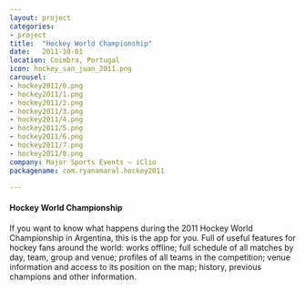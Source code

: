 ```yaml
---
layout: project
categories:
- project
title:  "Hockey World Championship"
date:   2011-10-01
location: Coimbra, Portugal
icon: hockey_san_juan_2011.png
carousel:
- hockey2011/0.png
- hockey2011/1.png
- hockey2011/2.png
- hockey2011/3.png
- hockey2011/4.png
- hockey2011/5.png
- hockey2011/6.png
- hockey2011/7.png
- hockey2011/8.png
company: Major Sports Events – iClio
packagename: com.ryanamaral.hockey2011

---
```

#### Hockey World Championship

If you want to know what happens during the 2011 Hockey World Championship in Argentina, this is the app for you. Full of useful features for hockey fans around the world: works offline; full schedule of all matches by day, team, group and venue; profiles of all teams in the competition; venue information and access to its position on the map; history, previous champions and other information.
